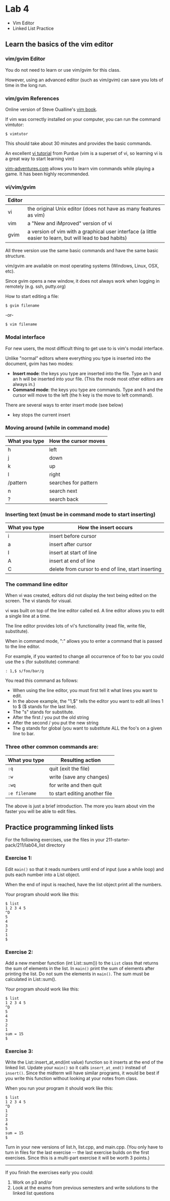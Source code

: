 # Lab 4

* Vim Editor
* Linked List Practice

## Learn the basics of the vim editor

### vim/gvim Editor

You do not need to learn or use vim/gvim for this class.<br>

However, using an advanced editor (such as vim/gvim) can save you lots of time in the long run.

### vim/gvim References

Online version of Steve Oualline's [vim book](http://www.truth.sk/vim/vimbook-OPL.pdf).<br>

If vim was correctly installed on your computer, you can run the command vimtutor:
```
$ vimtutor
```
This should take about 30 minutes and provides the basic commands.<br>

An excellent [vi tutorial](https://engineering.purdue.edu/ECN/Support/KB/Docs/ViTextEditorTutorial) from Purdue (vim is a superset of vi, so learning vi is a great way to start learning vim)<br>

[vim-adventures.com](https://vim-adventures.com/) allows you to learn vim commands while playing a game.  It has been highly recommended.

### vi/vim/gvim
| Editor |  |
| --- | --- |
| vi | the original Unix editor (does not have as many features as vim) |
| vim | a "New and iMproved" version of vi |
| gvim | a version of vim with a graphical user interface (a little easier to learn, but will lead to bad habits) |

All three version use the same basic commands and have the same basic structure.<br>

vim/gvim are available on most operating systems (Windows, Linux, OSX, etc).<br>

Since gvim opens a new window, it does not always work when logging in remotely (e.g. ssh, putty.org)<br>

 How to start editing a file:  
```
$ gvim filename
```
-or-
```
$ vim filename
```
### Modal interface
For new users, the most difficult thing to get use to is vim's modal interface.<br>

Unlike "normal" editors where everything you type is inserted into the document, gvim has two modes:
* **Insert mode**: the keys you type are inserted into the file. Type an h and an h will be inserted into your file. (This the mode most other editors are always in.)
* **Command mode**: the keys you type are commands. Type and h and the cursor will move to the left (the h key is the move to left command).

There are several ways to enter insert mode (see below)
* <esc> key stops the current insert

### Moving around (while in command mode)

| What you type | How the cursor moves |
| --- | --- |
| h | left |
| j | down |
| k | up |
| l | right |
| /pattern | searches for pattern |
| n | search next |
| ? | search back |

### Inserting text (must be in command mode to start inserting)

| What you type | How the insert occurs |
| --- | --- |
| i | insert before cursor |
| a | insert after cursor |
| I | insert at start of line |
| A | insert at end of line |
| C | delete from cursor to end of line, start inserting |

### The command line editor

When vi was created, editors did not display the text being edited on the screen. The vi stands for visual.<br>

vi was built on top of the line editor called ed. A line editor allows you to edit a single line at a time.<br>

The line editor provides lots of vi's functionality (read file, write file, substitute).<br>

When in command mode, ":" allows you to enter a command that is passed to the line editor.<br>

For example, if you wanted to change all occurrence of foo to bar you could use the s (for substitute) command:
```
: 1,$ s/foo/bar/g
```
You read this command as follows:
* When using the line editor, you must first tell it what lines you want to edit.
* In the above example, the "1,$" tells the editor you want to edit all lines 1 to $ ($ stands for the last line).
* The "s" stands for substitute.
* After the first / you put the old string
* After the second / you put the new string
* The g stands for global (you want to substitute ALL the foo's on a given line to bar.

### Three other common commands are:

| What you type | Resulting action |
| --- | --- |
| `:q` | quit (exit the file) |
| `:w` | write (save any changes) |
| `:wq` | for write and then quit |
| `:e filename` | to start editing another file |

The above is just a brief introduction.  The more you learn about vim the faster you will be able to edit files.

## Practice programming linked lists

For the following exercises, use the files in your 211-starter-pack/211/lab04_list directory<br>

### Exercise 1:

Edit `main()` so that it reads numbers until end of input (use a while loop) and puts each number into a List object.<br>

When the end of input is reached, have the list object print all the numbers.<br>

Your program should work like this:
```
$ list
1 2 3 4 5
^D
5
4
3
2
1
$
```

### Exercise 2:

Add a new member function (int List::sum()) to the `List` class that returns the sum of elements in the list.  In `main()` print the sum of elements after printing the list.  Do not sum the elements in `main()`.  The sum must be calculated in List::sum().

Your program should work like this:
```
$ list
1 2 3 4 5
^D
5
4
3
2
1
sum = 15
$
```

### Exercise 3:

Write the List::insert_at_end(int value) function so it inserts at the end of the linked list. Update your `main()` so it calls `insert_at_end()` instead of `insert()`. Since the midterm will have similar programs, it would be best if you write this function without looking at your notes from class.<br>

When you run your program it should work like this:
```
$ list
1 2 3 4 5
^D
1
2
3
4
5
sum = 15
$
```

Turn in your new versions of list.h, list.cpp, and main.cpp.
(You only have to turn in files for the last exercise -- the last exercise builds on the first exercises.  Since this is a multi-part exercise it will be worth 3 points.)

***

If you finish the exercises early you could:

1. Work on p3 and/or
2.  Look at the exams from previous semesters and write solutions to the linked list questions
